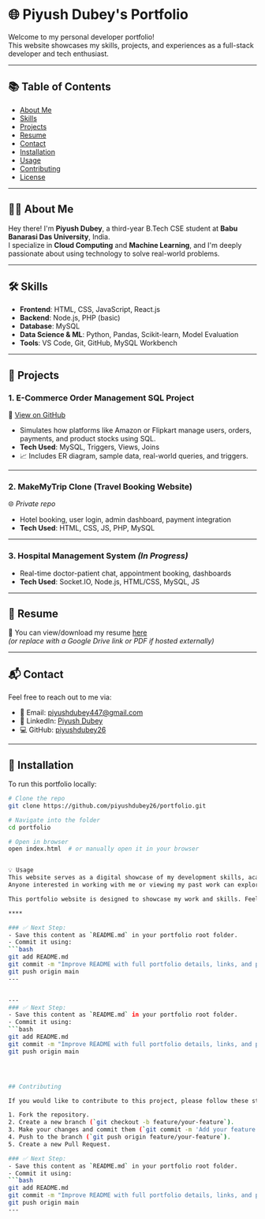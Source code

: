 # 🌐 Piyush Dubey's Portfolio

Welcome to my personal developer portfolio!  
This website showcases my skills, projects, and experiences as a full-stack developer and tech enthusiast.

---

## 📚 Table of Contents

- [About Me](#about-me)
- [Skills](#skills)
- [Projects](#projects)
- [Resume](#resume)
- [Contact](#contact)
- [Installation](#installation)
- [Usage](#usage)
- [Contributing](#contributing)
- [License](#license)

---

## 👨‍💻 About Me

Hey there! I'm **Piyush Dubey**, a third-year B.Tech CSE student at **Babu Banarasi Das University**, India.  
I specialize in **Cloud Computing** and **Machine Learning**, and I'm deeply passionate about using technology to solve real-world problems.

---

## 🛠️ Skills

- **Frontend**: HTML, CSS, JavaScript, React.js  
- **Backend**: Node.js, PHP (basic)  
- **Database**: MySQL  
- **Data Science & ML**: Python, Pandas, Scikit-learn, Model Evaluation  
- **Tools**: VS Code, Git, GitHub, MySQL Workbench

---

## 🚀 Projects

### 1. **E-Commerce Order Management SQL Project**  
📂 [View on GitHub](https://github.com/piyushdubey26/ecommerce-sql-project)  
- Simulates how platforms like Amazon or Flipkart manage users, orders, payments, and product stocks using SQL.
- **Tech Used**: MySQL, Triggers, Views, Joins  
- 📈 Includes ER diagram, sample data, real-world queries, and triggers.

---

### 2. **MakeMyTrip Clone (Travel Booking Website)**  
🌐 *Private repo*  
- Hotel booking, user login, admin dashboard, payment integration  
- **Tech Used**: HTML, CSS, JS, PHP, MySQL

---

### 3. **Hospital Management System** *(In Progress)*  
- Real-time doctor-patient chat, appointment booking, dashboards  
- **Tech Used**: Socket.IO, Node.js, HTML/CSS, MySQL, JS

---

## 📄 Resume

📄 You can view/download my resume [here](resume.html)  
*(or replace with a Google Drive link or PDF if hosted externally)*

---

## 📬 Contact

Feel free to reach out to me via:

- 📧 Email: [piyushdubey447@gmail.com](mailto:piyushdubey447@gmail.com)  
- 🔗 LinkedIn: [Piyush Dubey](https://www.linkedin.com/in/piyush-dubey-70183429a)  
- 💻 GitHub: [piyushdubey26](https://github.com/piyushdubey26)

---

## 🧰 Installation

To run this portfolio locally:

```bash
# Clone the repo
git clone https://github.com/piyushdubey26/portfolio.git

# Navigate into the folder
cd portfolio

# Open in browser
open index.html  # or manually open it in your browser


💡 Usage
This website serves as a digital showcase of my development skills, academic achievements, and personal projects.
Anyone interested in working with me or viewing my past work can explore this portfolio.

This portfolio website is designed to showcase my work and skills. Feel free to explore the different sections, view my projects, and get in touch with me through the contact page.

****

### ✅ Next Step:
- Save this content as `README.md` in your portfolio root folder.
- Commit it using:
```bash
git add README.md
git commit -m "Improve README with full portfolio details, links, and project showcase"
git push origin main
---


---
### ✅ Next Step:
- Save this content as `README.md` in your portfolio root folder.
- Commit it using:
```bash
git add README.md
git commit -m "Improve README with full portfolio details, links, and project showcase"
git push origin main




## Contributing

If you would like to contribute to this project, please follow these steps:

1. Fork the repository.
2. Create a new branch (`git checkout -b feature/your-feature`).
3. Make your changes and commit them (`git commit -m 'Add your feature'`).
4. Push to the branch (`git push origin feature/your-feature`).
5. Create a new Pull Request.

### ✅ Next Step:
- Save this content as `README.md` in your portfolio root folder.
- Commit it using:
```bash
git add README.md
git commit -m "Improve README with full portfolio details, links, and project showcase"
git push origin main
---
